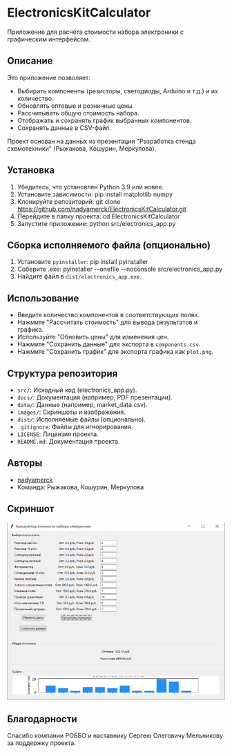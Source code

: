 # ElectronicsKitCalculator

Приложение для расчёта стоимости набора электроники с графическим интерфейсом.

## Описание
Это приложение позволяет:
- Выбирать компоненты (резисторы, светодиоды, Arduino и т.д.) и их количество.
- Обновлять оптовые и розничные цены.
- Рассчитывать общую стоимость набора.
- Отображать и сохранять график выбранных компонентов.
- Сохранять данные в CSV-файл.

Проект основан на данных из презентации "Разработка стенда схемотехники" (Рыжакова, Кошурин, Меркулова).

## Установка
1. Убедитесь, что установлен Python 3.9 или новее.
2. Установите зависимости: pip install matplotlib numpy
3. Клонируйте репозиторий: git clone https://github.com/nadyamerck/ElectronicsKitCalculator.git
4. Перейдите в папку проекта: cd ElectronicsKitCalculator
5. Запустите приложение: python src/electronics_app.py

## Сборка исполняемого файла (опционально)
1. Установите `pyinstaller`: pip install pyinstaller
2. Соберите .exe: pyinstaller --onefile --noconsole src/electronics_app.py
3. Найдите файл в `dist/electronics_app.exe`.

## Использование
- Введите количество компонентов в соответствующих полях.
- Нажмите "Рассчитать стоимость" для вывода результатов и графика.
- Используйте "Обновить цены" для изменения цен.
- Нажмите "Сохранить данные" для экспорта в `components.csv`.
- Нажмите "Сохранить график" для экспорта графика как `plot.png`.

## Структура репозитория
- `src/`: Исходный код (electronics_app.py).
- `docs/`: Документация (например, PDF презентации).
- `data/`: Данные (например, market_data.csv).
- `images/`: Скриншоты и изображения.
- `dist/`: Исполняемые файлы (опционально).
- `.gitignore`: Файлы для игнорирования.
- `LICENSE`: Лицензия проекта.
- `README.md`: Документация проекта.

## Авторы
- [nadyamerck](https://github.com/nadyamerck)
- Команда: Рыжакова, Кошурин, Меркулова

## Скриншот
![Скриншот приложения](images/screenshot.png)

## Благодарности
Спасибо компании РОББО и наставнику Сергею Олеговичу Мельникову за поддержку проекта.

